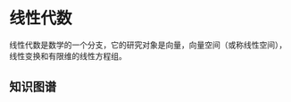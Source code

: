 # 线性代数

线性代数是数学的一个分支，它的研究对象是向量，向量空间（或称线性空间），线性变换和有限维的线性方程组。

## 知识图谱

<KnowledgeGraphAsync height="500px"
                     title="线性代数"
                     :legends="['行列式', '矩阵', '向量', '线性空间', '方程组', '全排列']"
                     :force="{ edgeLength: 15, repulsion: 45, gravity: 0.15 }"/>
